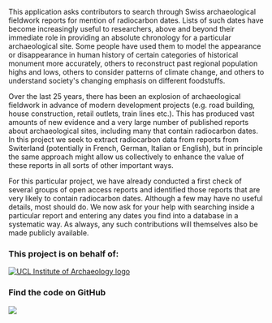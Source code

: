 This application asks contributors to search through Swiss archaeological
fieldwork reports for mention of radiocarbon dates. Lists of such
dates have become increasingly useful to researchers,
above and beyond their immediate role in providing an absolute chronology
for a particular archaeological site. Some people have used them to
model the appearance or disappearance in human history of certain categories of
historical monument more accurately, others to reconstruct past
regional population highs and lows, others to consider patterns of
climate change, and others to understand society's changing emphasis on different
foodstuffs.

Over the last 25 years, there has been an explosion of archaeological
fieldwork in advance of modern development projects (e.g. road
building, house construction, retail outlets, train lines etc.). This
has produced vast amounts of new evidence and a very large number of
published reports about archaeological sites, including many that
contain radiocarbon dates.  In this project we seek to extract radiocarbon
data from reports from Switerland (potentially in French, German, Italian or English), but in principle the same approach might allow us
collectively to enhance the value of these reports in all sorts of
other important ways.

For this particular project, we have already conducted a first check
of several groups of open access reports and identified those reports
that are very likely to contain radiocarbon dates. Although a few may
have no useful details, most should do. We now ask for your help with searching
inside a particular report and entering any dates you find into a
database in a systematic way. As always, any such contributions will
themselves also be made publicly available.

### This project is on behalf of:
[![UCL Institute of Archaeology logo](http://micropasts-other.s3.amazonaws.com/other/UCL_logo.png)](http://ucl.ac.uk/archaeology)

### Find the code on GitHub

[![](http://micropasts-other.s3.amazonaws.com/other/github_logo.png)](https://github.com/ahb108/RadiocarbonHunt)
